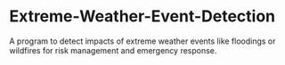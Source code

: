 # Extreme-Weather-Event-Detection
A program to detect impacts of extreme weather events like floodings or wildfires for risk management and emergency response. 
